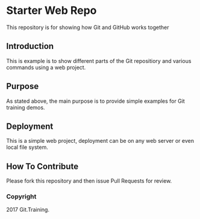 # Starter Web Repo

This repository is for showing how Git and GitHub works together

## Introduction

This is example is to show different parts of the Git repositiory and various commands using a web project.

## Purpose

 As stated above, the main purpose is to provide simple examples for Git training demos.

## Deployment

This is a simple web project, deployment can be on any web server or even local file system.

## How To Contribute

Please fork this repository and then issue Pull Requests for review.

### Copyright

2017 Git.Training.
